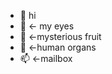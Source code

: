 - 👋 hi
- 👀 <- my eyes
- 🌱 <-mysterious fruit
- 💞️ <-human organs
- 📫 <-mailbox

<!---
sodaOriginal/sodaOriginal is a ✨ special ✨ repository because its `README.md` (this file) appears on your GitHub profile.
You can click the Preview link to take a look at your changes.
--->
